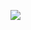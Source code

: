 ![](https://github-readme-stats.vercel.app/api?username=Enritix&include_all_commits=true&show_icons=true&theme=prussian)
